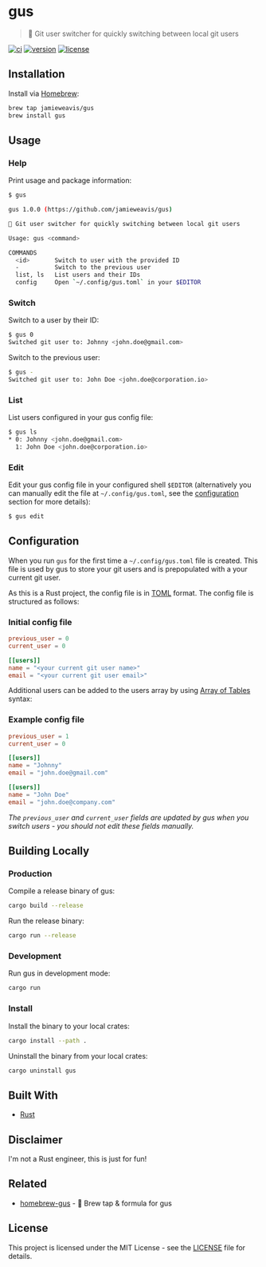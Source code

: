 # gus

> 🐻 Git user switcher for quickly switching between local git users

[![ci](https://github.com/jamieweavis/gus/actions/workflows/ci.yml/badge.svg)](https://github.com/jamieweavis/gus/actions)
[![version](https://img.shields.io/github/v/release/jamieweavis/gus)](https://github.com/jamieweavis/gus/releases)
[![license](https://img.shields.io/badge/license-MIT-blue.svg)](https://github.com/jamieweavis/gus/blob/main/LICENSE)

## Installation

Install via [Homebrew](https://brew.sh):

```sh
brew tap jamieweavis/gus
brew install gus
```

## Usage

### Help

Print usage and package information:

```sh
$ gus

gus 1.0.0 (https://github.com/jamieweavis/gus)

🐻 Git user switcher for quickly switching between local git users

Usage: gus <command>

COMMANDS
  <id>       Switch to user with the provided ID
  -          Switch to the previous user
  list, ls   List users and their IDs
  config     Open `~/.config/gus.toml` in your $EDITOR
```

### Switch

Switch to a user by their ID:

```sh
$ gus 0
Switched git user to: Johnny <john.doe@gmail.com>
```

Switch to the previous user:

```sh
$ gus -
Switched git user to: John Doe <john.doe@corporation.io>
```

### List

List users configured in your gus config file:

```sh
$ gus ls
* 0: Johnny <john.doe@gmail.com>
  1: John Doe <john.doe@corporation.io>
```

### Edit

Edit your gus config file in your configured shell `$EDITOR` (alternatively you can manually edit the file at `~/.config/gus.toml`, see the [configuration](#configuration) section for more details):

```sh
$ gus edit
```

## Configuration

When you run `gus` for the first time a `~/.config/gus.toml` file is created. This file is used by gus to store your git users and is prepopulated with a your current git user.

As this is a Rust project, the config file is in [TOML](https://toml.io/en/) format. The config file is structured as follows:

### Initial config file

```toml
previous_user = 0
current_user = 0

[[users]]
name = "<your current git user name>"
email = "<your current git user email>"
```

Additional users can be added to the users array by using [Array of Tables](https://toml.io/en/v1.0.0#array-of-tables) syntax:

### Example config file

```toml
previous_user = 1
current_user = 0

[[users]]
name = "Johnny"
email = "john.doe@gmail.com"

[[users]]
name = "John Doe"
email = "john.doe@company.com"
```

_The `previous_user` and `current_user` fields are updated by gus when you switch users - you should not edit these fields manually._

## Building Locally

### Production

Compile a release binary of gus:

```sh
cargo build --release
```

Run the release binary:

```sh
cargo run --release
```

### Development

Run gus in development mode:

```sh
cargo run
```

### Install

Install the binary to your local crates:

```sh
cargo install --path .
```

Uninstall the binary from your local crates:

```sh
cargo uninstall gus
```

## Built With

- [Rust](https://github.com/rust-lang/rust)

## Disclaimer

I'm not a Rust engineer, this is just for fun!

## Related

- [homebrew-gus](https://github.com/jamieweavis/homebrew-gus) - 🍺 Brew tap & formula for gus

## License

This project is licensed under the MIT License - see the [LICENSE](LICENSE) file for details.
